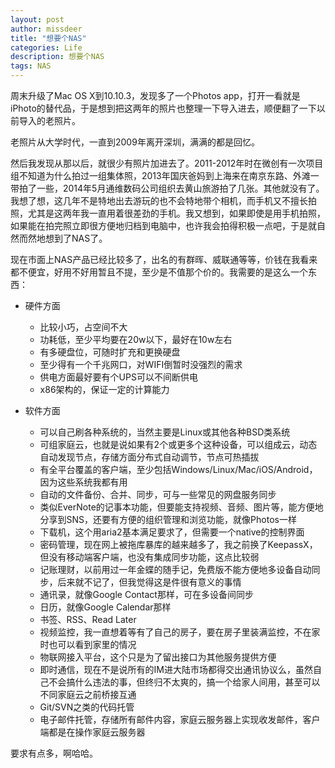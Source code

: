 ```yaml
---
layout: post
author: missdeer
title: "想要个NAS"
categories: Life
description: 想要个NAS
tags: NAS
---
```

周末升级了Mac OS X到10.10.3，发现多了一个Photos app，打开一看就是iPhoto的替代品，于是想到把这两年的照片也整理一下导入进去，顺便翻了一下以前导入的老照片。

老照片从大学时代，一直到2009年离开深圳，满满的都是回忆。

然后我发现从那以后，就很少有照片加进去了。2011-2012年时在微创有一次项目组不知道为什么拍过一组集体照，2013年国庆爸妈到上海来在南京东路、外滩一带拍了一些，2014年5月通维数码公司组织去黄山旅游拍了几张。其他就没有了。我想了想，这几年不是特地出去游玩的也不会特地带个相机，而手机又不擅长拍照，尤其是这两年我一直用着很差劲的手机。我又想到，如果即使是用手机拍照，如果能在拍完照立即很方便地归档到电脑中，也许我会拍得积极一点吧，于是就自然而然地想到了NAS了。

现在市面上NAS产品已经比较多了，出名的有群晖、威联通等等，价钱在我看来都不便宜，好用不好用暂且不提，至少是不值那个价的。我需要的是这么一个东西：

- 硬件方面
  - 比较小巧，占空间不大
  - 功耗低，至少平均要在20w以下，最好在10w左右
  - 有多硬盘位，可随时扩充和更换硬盘
  - 至少得有一个千兆网口，对WIFI倒暂时没强烈的需求
  - 供电方面最好要有个UPS可以不间断供电
  - x86架构的，保证一定的计算能力

- 软件方面
  - 可以自己刷各种系统的，当然主要是Linux或其他各种BSD类系统
  - 可组家庭云，也就是说如果有2个或更多个这种设备，可以组成云，动态自动发现节点，存储方面分布式自动调节，节点可热插拔
  - 有全平台覆盖的客户端，至少包括Windows/Linux/Mac/iOS/Android，因为这些系统我都有用
  - 自动的文件备份、合并、同步，可与一些常见的网盘服务同步
  - 类似EverNote的记事本功能，但要能支持视频、音频、图片等，能方便地分享到SNS，还要有方便的组织管理和浏览功能，就像Photos一样
  - 下载机，这个用aria2基本满足要求了，但需要一个native的控制界面
  - 密码管理，现在网上被拖库暴库的越来越多了，我之前换了KeepassX，但没有移动端客户端，也没有集成同步功能，这点比较弱
  - 记账理财，以前用过一年金蝶的随手记，免费版不能方便地多设备自动同步，后来就不记了，但我觉得这是件很有意义的事情
  - 通讯录，就像Google Contact那样，可在多设备间同步
  - 日历，就像Google Calendar那样
  - 书签、RSS、Read Later
  - 视频监控，我一直想着等有了自己的房子，要在房子里装满监控，不在家时也可以看到家里的情况
  - 物联网接入平台，这个只是为了留出接口为其他服务提供方便
  - 即时通信，现在不是说所有的IM进大陆市场都得交出通讯协议么，虽然自己不会搞什么违法的事，但终归不太爽的，搞一个给家人间用，甚至可以不同家庭云之前桥接互通
  - Git/SVN之类的代码托管
  - 电子邮件托管，存储所有邮件内容，家庭云服务器上实现收发邮件，客户端都是在操作家庭云服务器

要求有点多，啊哈哈。
